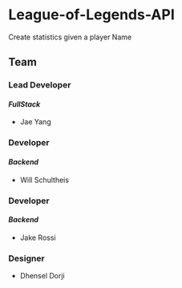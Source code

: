 # League-of-Legends-API
Create statistics given a player Name
## Team
### Lead Developer
#### _FullStack_
- Jae Yang
### Developer
#### _Backend_
- Will Schultheis
### Developer
#### _Backend_
- Jake Rossi
### Designer
- Dhensel Dorji